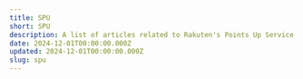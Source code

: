 ```yaml
---
title: SPU
short: SPU
description: A list of articles related to Rakuten's Points Up Service "SPU."
date: 2024-12-01T00:00:00.000Z
updated: 2024-12-01T00:00:00.000Z
slug: spu
---
```

